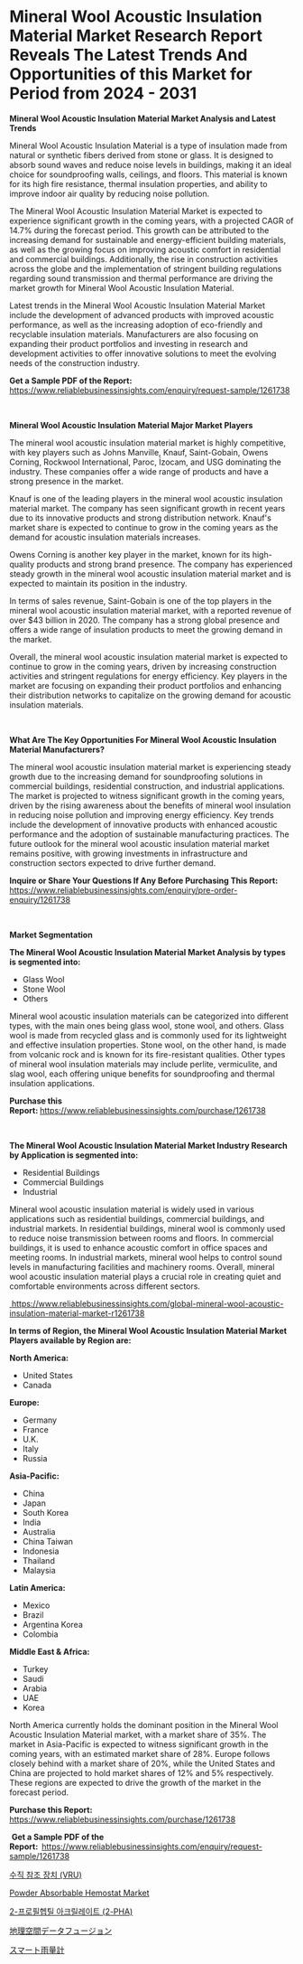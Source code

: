 <p><h1>Mineral Wool Acoustic Insulation Material Market Research Report Reveals The Latest Trends And Opportunities of this Market for Period from 2024 - 2031</h1></p><p><strong>Mineral Wool Acoustic Insulation Material Market Analysis and Latest Trends</strong></p>
<p><p>Mineral Wool Acoustic Insulation Material is a type of insulation made from natural or synthetic fibers derived from stone or glass. It is designed to absorb sound waves and reduce noise levels in buildings, making it an ideal choice for soundproofing walls, ceilings, and floors. This material is known for its high fire resistance, thermal insulation properties, and ability to improve indoor air quality by reducing noise pollution.</p><p>The Mineral Wool Acoustic Insulation Material Market is expected to experience significant growth in the coming years, with a projected CAGR of 14.7% during the forecast period. This growth can be attributed to the increasing demand for sustainable and energy-efficient building materials, as well as the growing focus on improving acoustic comfort in residential and commercial buildings. Additionally, the rise in construction activities across the globe and the implementation of stringent building regulations regarding sound transmission and thermal performance are driving the market growth for Mineral Wool Acoustic Insulation Material.</p><p>Latest trends in the Mineral Wool Acoustic Insulation Material Market include the development of advanced products with improved acoustic performance, as well as the increasing adoption of eco-friendly and recyclable insulation materials. Manufacturers are also focusing on expanding their product portfolios and investing in research and development activities to offer innovative solutions to meet the evolving needs of the construction industry.</p></p>
<p><strong>Get a Sample PDF of the Report:&nbsp;</strong> <a href="https://www.reliablebusinessinsights.com/enquiry/request-sample/1261738">https://www.reliablebusinessinsights.com/enquiry/request-sample/1261738</a></p>
<p>&nbsp;</p>
<p><strong>Mineral Wool Acoustic Insulation Material Major Market Players</strong></p>
<p><p>The mineral wool acoustic insulation material market is highly competitive, with key players such as Johns Manville, Knauf, Saint-Gobain, Owens Corning, Rockwool International, Paroc, İzocam, and USG dominating the industry. These companies offer a wide range of products and have a strong presence in the market.</p><p>Knauf is one of the leading players in the mineral wool acoustic insulation material market. The company has seen significant growth in recent years due to its innovative products and strong distribution network. Knauf's market share is expected to continue to grow in the coming years as the demand for acoustic insulation materials increases.</p><p>Owens Corning is another key player in the market, known for its high-quality products and strong brand presence. The company has experienced steady growth in the mineral wool acoustic insulation material market and is expected to maintain its position in the industry.</p><p>In terms of sales revenue, Saint-Gobain is one of the top players in the mineral wool acoustic insulation material market, with a reported revenue of over $43 billion in 2020. The company has a strong global presence and offers a wide range of insulation products to meet the growing demand in the market.</p><p>Overall, the mineral wool acoustic insulation material market is expected to continue to grow in the coming years, driven by increasing construction activities and stringent regulations for energy efficiency. Key players in the market are focusing on expanding their product portfolios and enhancing their distribution networks to capitalize on the growing demand for acoustic insulation materials.</p></p>
<p>&nbsp;</p>
<p><strong>What Are The Key Opportunities For Mineral Wool Acoustic Insulation Material Manufacturers?</strong></p>
<p><p>The mineral wool acoustic insulation material market is experiencing steady growth due to the increasing demand for soundproofing solutions in commercial buildings, residential construction, and industrial applications. The market is projected to witness significant growth in the coming years, driven by the rising awareness about the benefits of mineral wool insulation in reducing noise pollution and improving energy efficiency. Key trends include the development of innovative products with enhanced acoustic performance and the adoption of sustainable manufacturing practices. The future outlook for the mineral wool acoustic insulation material market remains positive, with growing investments in infrastructure and construction sectors expected to drive further demand.</p></p>
<p><strong>Inquire or Share Your Questions If Any Before Purchasing This Report:</strong> <a href="https://www.reliablebusinessinsights.com/enquiry/pre-order-enquiry/1261738">https://www.reliablebusinessinsights.com/enquiry/pre-order-enquiry/1261738</a></p>
<p>&nbsp;</p>
<p><strong>Market Segmentation</strong></p>
<p><strong>The Mineral Wool Acoustic Insulation Material Market Analysis by types is segmented into:</strong></p>
<p><ul><li>Glass Wool</li><li>Stone Wool</li><li>Others</li></ul></p>
<p><p>Mineral wool acoustic insulation materials can be categorized into different types, with the main ones being glass wool, stone wool, and others. Glass wool is made from recycled glass and is commonly used for its lightweight and effective insulation properties. Stone wool, on the other hand, is made from volcanic rock and is known for its fire-resistant qualities. Other types of mineral wool insulation materials may include perlite, vermiculite, and slag wool, each offering unique benefits for soundproofing and thermal insulation applications.</p></p>
<p><strong>Purchase this Report:&nbsp;</strong><a href="https://www.reliablebusinessinsights.com/purchase/1261738">https://www.reliablebusinessinsights.com/purchase/1261738</a></p>
<p>&nbsp;</p>
<p><strong>The Mineral Wool Acoustic Insulation Material Market Industry Research by Application is segmented into:</strong></p>
<p><ul><li>Residential Buildings</li><li>Commercial Buildings</li><li>Industrial</li></ul></p>
<p><p>Mineral wool acoustic insulation material is widely used in various applications such as residential buildings, commercial buildings, and industrial markets. In residential buildings, mineral wool is commonly used to reduce noise transmission between rooms and floors. In commercial buildings, it is used to enhance acoustic comfort in office spaces and meeting rooms. In industrial markets, mineral wool helps to control sound levels in manufacturing facilities and machinery rooms. Overall, mineral wool acoustic insulation material plays a crucial role in creating quiet and comfortable environments across different sectors.</p></p>
<p><a href="https://www.reliablebusinessinsights.com/global-mineral-wool-acoustic-insulation-material-market-r1261738">&nbsp;https://www.reliablebusinessinsights.com/global-mineral-wool-acoustic-insulation-material-market-r1261738</a></p>
<p><strong>In terms of Region, the Mineral Wool Acoustic Insulation Material Market Players available by Region are:</strong></p>
<p>
    <p> <strong> North America: </strong>
        <ul>
            <li>United States</li>
            <li>Canada</li>
        </ul>
        </p> 
    <p> <strong> Europe: </strong>
        <ul>
            <li>Germany</li>
            <li>France</li>
            <li>U.K.</li>
            <li>Italy</li>
            <li>Russia</li>
        </ul>
        </p> 
    <p> <strong> Asia-Pacific: </strong>
        <ul>
            <li>China</li>
            <li>Japan</li>
            <li>South Korea</li>
            <li>India</li>
            <li>Australia</li>
            <li>China Taiwan</li>
            <li>Indonesia</li>
            <li>Thailand</li>
            <li>Malaysia</li>
        </ul>
        </p> 
    <p> <strong> Latin America: </strong>
        <ul>
            <li>Mexico</li>
            <li>Brazil</li>
            <li>Argentina Korea</li>
            <li>Colombia</li>
        </ul>
        </p> 
    <p> <strong> Middle East & Africa: </strong>
        <ul>
            <li>Turkey</li>
            <li>Saudi</li>
            <li>Arabia</li>
            <li>UAE</li>
            <li>Korea</li>
        </ul>
    </p>
    </p>
<p><p>North America currently holds the dominant position in the Mineral Wool Acoustic Insulation Material market, with a market share of 35%. The market in Asia-Pacific is expected to witness significant growth in the coming years, with an estimated market share of 28%. Europe follows closely behind with a market share of 20%, while the United States and China are projected to hold market shares of 12% and 5% respectively. These regions are expected to drive the growth of the market in the forecast period.</p></p>
<p><strong>Purchase this Report: </strong><a href="https://www.reliablebusinessinsights.com/purchase/1261738">https://www.reliablebusinessinsights.com/purchase/1261738</a></p>
<p>&nbsp;<strong>Get a Sample PDF of the Report:&nbsp;&nbsp;</strong><a href="https://www.reliablebusinessinsights.com/enquiry/request-sample/1261738">https://www.reliablebusinessinsights.com/enquiry/request-sample/1261738</a></p>
<p><strong></strong></p>
<p><p><a href="https://github.com/romeshmittrochakma11/Market-Research-Report-List-1/blob/main/469381589769.md">수직 참조 장치 (VRU)</a></p><p><a href="https://github.com/MaraKoelpin2023/Market-Research-Report-List-1/blob/main/powder-absorbable-hemostat-market.md">Powder Absorbable Hemostat Market</a></p><p><a href="https://github.com/Marcosoenrt565736/Market-Research-Report-List-1/blob/main/418899889767.md">2-프로필헵틸 아크릴레이트 (2-PHA)</a></p><p><a href="https://github.com/DeonBoer2023/Market-Research-Report-List-1/blob/main/637945398315.md">地理空間データフュージョン</a></p><p><a href="https://github.com/BrittanyVon20231/Market-Research-Report-List-1/blob/main/738412098316.md">スマート雨量計</a></p></p>